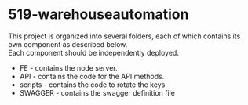 # 519-warehouseautomation

This project is organized into several folders, each of which contains its own component as described below.  
Each component should be independently deployed.

* FE - contains the node server.  
* API - contains the code for the API methods.
* scripts - contains the code to rotate the keys
* SWAGGER - contains the swagger definition file


